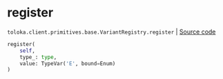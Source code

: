 # register
`toloka.client.primitives.base.VariantRegistry.register` | [Source code](https://github.com/Toloka/toloka-kit/blob/v1.1.3/src/client/primitives/base.py#L45)

```python
register(
    self,
    type_: type,
    value: TypeVar('E', bound=Enum)
)
```

